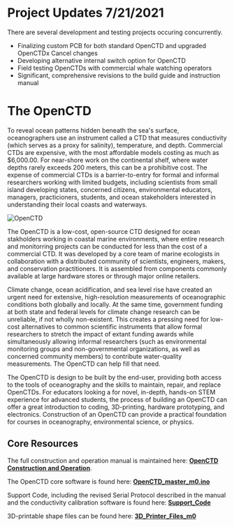 
# Project Updates 7/21/2021

There are several development and testing projects occuring concurrently.

- Finalizing custom PCB for both standard OpenCTD and upgraded OpenCTDx Cancel changes
- Developing alternative internal switch option for OpenCTD
- Field testing OpenCTDs with commercial whale watching operators
- Significant, comprehensive revisions to the build guide and instruction manual

# The OpenCTD

To reveal ocean patterns hidden beneath the sea's surface, oceanographers use an instrument called a CTD that measures conductivity (which serves as a proxy for salinity), temperature, and depth. Commercial CTDs are expensive, with the most affordable models costing as much as $6,000.00. For near-shore work on the continental shelf, where water depths rarely exceeds 200 meters, this can be a prohibitive cost. The expense of commercial CTDs is a barrier-to-entry for formal and informal researchers working with limited budgets, including scientists from small island developing states, concerned citizens, environmental educators, managers, practicioners, students, and ocean stakeholders interested in understanding their local coasts and waterways.

![OpenCTD](https://github.com/OceanographyforEveryone/OpenCTD/blob/master/Images/IMG_20190614_141121.jpg)

The OpenCTD is a low-cost, open-source CTD designed for ocean stakholders working in coastal marine environments, where entire research and monitorring projects can be conducted for less than the cost of a commercial CTD. It was developed by a core team of marine ecologists in collaboration with a distributed community of scientists, engineers, makers, and conservation practitioners. It is assembled from components commonly available at large hardware stores or through major online retailers.

Climate change, ocean acidification, and sea level rise have created an urgent need for extensive, high-resolution measurements of oceanographic conditions both globally and locally. At the same time, government funding at both state and federal levels for climate change research can be unreliable, if not wholly non-existent. This creates a pressing need for low-cost alternatives to common scientific instruments that allow formal researchers to stretch the impact of extant funding awards while simultaneously allowing informal researchers (such as environmental monitoring groups and non-governmental organizations, as well as concerned community members) to contribute water-quality measurements. The OpenCTD can help fill that need.

The OpenCTD is design to be built by the end-user, providing both access to the tools of oceanography and the skills to maintain, repair, and replace OpenCTDs. For educators looking a for novel, in-depth, hands-on STEM experience for advanced students, the process of building an OpenCTD can offer a great introduction to coding, 3D-printing, hardware prototyping, and electronics. Construction of an OpenCTD can provide a practical foundation for courses in oceanography, environmental science, or physics.

## Core Resources

The full construction and operation manual is maintained here: __[OpenCTD Construction and Operation](https://github.com/OceanographyforEveryone/OpenCTD/blob/master/OpenCTD_Feather_Adalogger/OpenCTD_ConstructionOperation.pdf)__.

The OpenCTD core software is found here: [__OpenCTD_master_m0.ino__](https://github.com/OceanographyforEveryone/OpenCTD/tree/master/OpenCTD_Feather_Adalogger/OpenCTD_master_m0)

Support Code, including the revised Serial Protocol described in the manual and the conductivity calibration software is found here: [__Support_Code__](https://github.com/OceanographyforEveryone/OpenCTD/tree/master/OpenCTD_Feather_Adalogger/Support_Code)

3D-printable shape files can be found here: [__3D_Printer_Files_m0__](https://github.com/OceanographyforEveryone/OpenCTD/tree/master/OpenCTD_Feather_Adalogger/3D_Printer_Files_m0)
